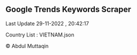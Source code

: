 

## Google Trends Keywords Scraper 
 
Last Update 29-11-2022 , 20:42:17

Country List :
VIETNAM.json



© Abdul Muttaqin 
